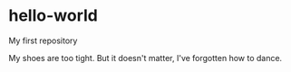 # hello-world
My first repository

My shoes are too tight.  But it doesn't matter, I've forgotten how to dance.
